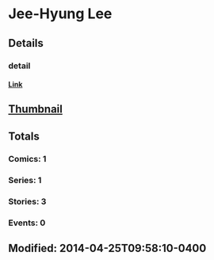 # Jee-Hyung  Lee 
## Details
### detail
#### [Link](http://marvel.com/comics/creators/12384/jee-hyung_lee?utm_campaign=apiRef&utm_source=225578a89fc76f3d20fbffda5d17a88d)
## [Thumbnail](http://i.annihil.us/u/prod/marvel/i/mg/b/40/image_not_available.jpg)
## Totals
### Comics: 1
### Series: 1
### Stories: 3
### Events: 0
## Modified: 2014-04-25T09:58:10-0400